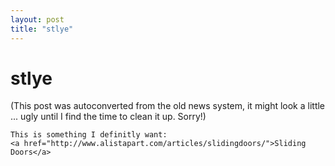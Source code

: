 ```yaml
---
layout: post
title: "stlye"
---
```

<h1>stlye</h1>
(This post was autoconverted from the old news system,
it might look a little ... ugly until I find the time
to clean it up.
Sorry!)

    This is something I definitly want:
    <a href="http://www.alistapart.com/articles/slidingdoors/">Sliding Doors</a>
    

